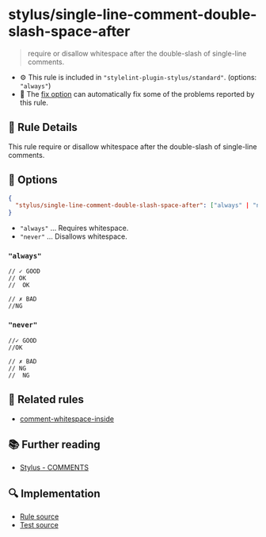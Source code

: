 # stylus/single-line-comment-double-slash-space-after

> require or disallow whitespace after the double-slash of single-line comments.

- :gear: This rule is included in `"stylelint-plugin-stylus/standard"`. (options: `"always"`)
- :wrench: The [fix option](https://stylelint.io/user-guide/usage/options#fix) can automatically fix some of the problems reported by this rule.

## :book: Rule Details

This rule require or disallow whitespace after the double-slash of single-line comments.

## :wrench: Options

```json
{
  "stylus/single-line-comment-double-slash-space-after": ["always" | "never"]
}
```

- `"always"` ... Requires whitespace.
- `"never"` ... Disallows whitespace.

### `"always"`

<stylelint-code-block fix :rules="{ 'stylus/single-line-comment-double-slash-space-after': 'always' }">

```styl
// ✓ GOOD
// OK
//  OK

// ✗ BAD
//NG
```

</stylelint-code-block>

### `"never"`

<stylelint-code-block fix :rules="{ 'stylus/single-line-comment-double-slash-space-after': 'never' }">

```styl
//✓ GOOD
//OK

// ✗ BAD
// NG
//  NG
```

</stylelint-code-block>

## :couple: Related rules

- [comment-whitespace-inside]

## :books: Further reading

- [Stylus - COMMENTS]

[comment-whitespace-inside]: https://stylelint.io/user-guide/rules/comment-whitespace-inside
[Stylus - COMMENTS]: https://stylus-lang.com/docs/comments.html

## :mag: Implementation

- [Rule source](https://github.com/ota-meshi/stylelint-plugin-stylus/blob/master/lib/rules/single-line-comment-double-slash-space-after.js)
- [Test source](https://github.com/ota-meshi/stylelint-plugin-stylus/blob/master/tests/lib/rules/single-line-comment-double-slash-space-after.js)
